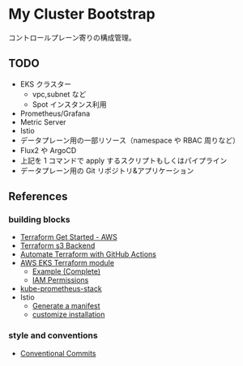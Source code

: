 # My Cluster Bootstrap

コントロールプレーン寄りの構成管理。

## TODO

- EKS クラスター
  - vpc,subnet など
  - Spot インスタンス利用
- Prometheus/Grafana
- Metric Server
- Istio
- データプレーン用の一部リソース（namespace や RBAC 周りなど）
- Flux2 や ArgoCD
- 上記を 1 コマンドで apply するスクリプトもしくはパイプライン
- データプレーン用の Git リポジトリ&アプリケーション

## References

### building blocks

- [Terraform Get Started - AWS](https://learn.hashicorp.com/collections/terraform/aws-get-started)
- [Terraform s3 Backend](https://www.terraform.io/language/settings/backends/s3)
- [Automate Terraform with GitHub Actions](https://learn.hashicorp.com/tutorials/terraform/github-actions)
- [AWS EKS Terraform module](https://registry.terraform.io/modules/terraform-aws-modules/eks/aws/latest)
  - [Example (Complete)](https://github.com/terraform-aws-modules/terraform-aws-eks/tree/master/examples/complete)
  - [IAM Permissions](https://github.com/terraform-aws-modules/terraform-aws-eks/blob/master/docs/iam-permissions.md)
- [kube-prometheus-stack](https://github.com/prometheus-community/helm-charts/tree/main/charts/kube-prometheus-stack)
- Istio
  - [Generate a manifest](https://istio.io/latest/docs/setup/install/istioctl/#generate-a-manifest-before-installation)
  - [customize installation](https://istio.io/latest/docs/setup/additional-setup/customize-installation/)

### style and conventions

- [Conventional Commits](https://www.conventionalcommits.org/en/v1.0.0/)
